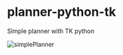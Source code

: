 # planner-python-tk
 SImple planner with TK python

![simplePlanner](https://user-images.githubusercontent.com/50261098/116070963-ebb86400-a695-11eb-9031-0c0c68e0e8dd.png)
